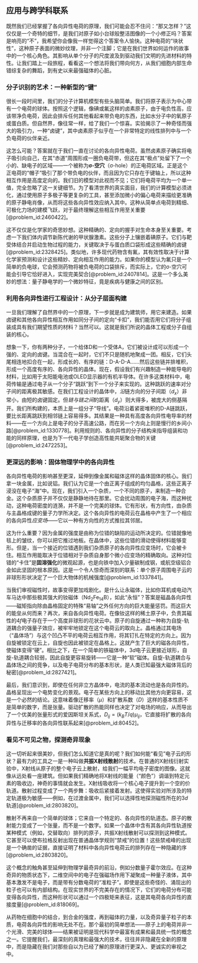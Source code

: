 ## 应用与跨学科联系

既然我们已经掌握了各向异性电荷的原理，我们可能会忍不住问：“那又怎样？”这仅仅是一个奇特的细节，是我们对原子如小台球般整洁图像的一个小修正吗？答案是响亮的“不”，我希望你会像我一样觉得这个答案令人愉快。这种电荷的“块状性”，这种原子表面的微妙纹理，并非一个注脚；它是在我们世界如何运作的故事中的一个核心角色。其影响从单个分子的尺度波及到驱动我们文明的先进材料的特性。让我们踏上一段旅程，看看这一个想法将我们带向何方，从我们细胞内部生命错综复杂的舞蹈，到有史以来最强磁体的心脏。

### 分子识别的艺术：一种新型的“键”

很长一段时间里，我们的分子计算机模型有些头脑简单。我们将原子表示为中心带有一个电荷的球体。按照这个逻辑，像碘或氟这样的卤素原子，由于电负性高，应该带净负电荷，因此会排斥任何其他看起来带负电的东西，比如水分子中的氧原子或蛋白质。但自然界，像往常一样，给了我们一个惊喜。实验揭示了一种奇怪而强大的吸引力，一种“卤键”，其中卤素原子似乎在一个非常特定的线性排列中与一个负电荷的伙伴亲近。

这怎么可能？答案就在于我们一直在讨论的各向异性电荷。虽然卤素原子确实将电子吸引向自己，在其“赤道”周围形成一圈负电荷带，但这在其“极点”处留下了一个小的、缺电子的区域——一个被称为**σ-空穴**（σ-hole）的正电荷区域。正是这个正电荷的“帽子”吸引了那个带负电的伙伴，而且因为它只存在于键轴上，所以这种相互作用是高度定向的。我们旧的模型对此视而不见；它们将电荷平均为一个单一值，完全忽略了这一关键细节。为了看清世界的真实面目，我们的计算模型必须进化，通过使用原子多极子等更复杂的工具，甚至添加微小的偏心电荷来描绘更准确的原子静电肖像，从而将这些各向异性效应纳入其中。这种从简单点电荷到精细、可极化力场的建模飞跃，对于最终理解这些相互作用至关重要[@problem_id:2460422]。

这不仅仅是化学家的奇思妙想。这种精确的、定向的握手对生命本身至关重要。考虑一下我们体内调节新陈代谢的甲状腺激素。这些分子上镶嵌着碘原子。它们与靶受体结合并启动生物过程的能力，关键取决于与蛋白质口袋形成这些精确的卤键[@problem_id:2328425]。类似地，许多现代药物含有氟，其有效性取决于计算化学家预测和设计这些精妙、定向相互作用的能力。如果你的模型认为氟只是一个简单的负电球，它会预测药物将被负电荷的口袋排斥，而实际上，它的σ-空穴可能会引导它恰好进入，实现完美契合[@problem_id:2407814]。这是一个多么美妙的想法：量子静电学的一个微妙特征，竟是疾病与健康之间的区别。

### 利用各向异性进行工程设计：从分子层面构建

一旦我们理解了自然界中的一个原理，下一步就是成为建筑师，用它来建造。如果卤键和其他各向异性相互作用如同分子间的定向“卡扣”，我们能否用它们将分子组装成具有我们期望性质的材料？当然可以。这就是我们所说的晶体工程或分子自组装的核心。

想象一下，你有两种分子，一个给体D和一个受体A，它们被设计成可以形成一个强的、定向的卤键。当混合在一起时，它们不只是随机地聚成一团。相反，它们头尾相连地扣合在一起，形成长的、有序的链：D-A-D-A……然后这些链并排堆积，形成一个高度有序的、各向异性的晶体。现在，假设我们有兴趣制造一种能导电的材料，比如用于太阳能电池或OLED显示器的有机半导体。在许多这类材料中，电荷传输是通过电子从一个分子“跳跃”到下一个分子来实现的。这种跳跃的速率对分子间的距离极其敏感。在我们工程设计的晶体中，*沿*链方向的分子间距（$d_x$）非常小，由短的卤键固定。但*链与链之间*的距离（$d_y$）则大得多，被庞大的侧基隔开。我们所构建的，本质上是一组分子“导线”。电荷沿着紧密堆积的D-A链跳跃，要比长距离跳跃到相邻链上容易得多。其结果是一种具有高度各向异性电导率的材料——在一个方向上是电子的分子高速公路，而在另一个方向上则是慢行的乡间小路[@problem_id:1330778]。利用规则的、各向异性的分子结构来指导组装和功能的同样原理，也是为下一代电子学创造高性能共轭聚合物的关键[@problem_id:2472253]。

### 更深远的影响：固体物理学中的各向异性

各向异性电荷的影响甚至更深，延伸到像金属和磁体这样的晶体固体的核心。我们拿一块金属，比如说铝。我们认为它是一个由正离子组成的均匀晶格，这些正离子浸没在电子“海”中。现在，我们引入一个杂质，一个不同的原子，来制造一种合金。这个杂质原子并不仅仅是静静地待在那里。它会扰动周围的电子海，而这种扰动，这种电荷密度的涟漪，并不是一个完美的球体。它有形状，有方向性，由杂质与主晶格成键的量子力学所决定。这个各向异性的电荷云在晶格中产生了一个相应的各向异性*应变场*——它以一种有方向性的方式推拉其邻居。

这为什么重要？因为金属的强度是由称为位错的缺陷的运动所决定的。位错就像地毯上的皱纹，你可以把它推过地板。在晶体中，这些位错的滑动使得材料能够变形。但是，当一个接近的位错遇到我们杂质原子的各向异性应变场时，它会被卡住。相互作用能取决于位错相对于杂质自身那个微小应变场的精确取向。这种对位错的“卡住”是**固溶强化**的微观起源，也是向铁中加入少量碳制成钢，或航空级铝合金如此坚固的根本原因。这是一个令人惊奇而深刻的联系：单个原子周围电子云的非球形形状决定了一个巨大物体的机械强度[@problem_id:1337841]。

当我们审视磁性时，故事变得更加戏剧化。是什么让永磁体，比如你耳机或电动汽车马达中那些极其强大的钕磁体（$\mathrm{Nd}_{2}\mathrm{Fe}_{14}\mathrm{B}$），如此“永恒”？答案是磁晶各向异性——磁矩指向除由晶格固定的特殊“易轴”之外任何方向的巨大能量惩罚。而这巨大的能垒从何而来？再次，来自各向异性电荷。在像钕这样的稀土原子中，负责其磁性的$4f$电子存在于一个高度非球形的花状云中。原子的自旋通过一种称为自旋-轨道耦合的强量子效应，被牢牢地锁定在这个电荷云的取向上。晶格通过其电场（“晶体场”）与这个凹凸不平的电荷云相互作用，将其钉扎在特定的方向上。因为自旋被锁定在云上，自旋也因此被锁定在晶格上。这就产生了巨大的磁各向异性，使磁体变得“硬”。相比之下，在一个简单的铁磁体中，$3d$电子云更接近球形，自旋-轨道耦合较弱，因此自旋更容易旋转——它是一种“软”磁体。自旋-轨道耦合与晶体场之间的竞争，以及电子电荷分布的基本形状，是人类已知最强大磁体背后的秘密[@problem_id:2827421]。

最后，我们意识到，即使在任何非立方晶体中，电流的基本流动也是各向异性的。晶格呈现出一个电势变化的景观。电子在某些方向上的移动比其他方向更容易，这是一个必然的结论。这意味着像迁移率（$\mu$）和扩散系数（$D$）这样的基本性质不是简单的数字，而是张量。驱动扩散的热能同样也决定了对电场的响应，从而导出了一个优美的张量形式的爱因斯坦关系式，$D_{ij} = (k_B T / q) \mu_{ij}$，它直接将扩散的各向异性与迁移率的各向异性联系起来[@problem_id:80452]。

### 看见不可见之物，探测奇异现象

这一切听起来很美妙，但我们怎么知道它是真的呢？我们如何能“看见”电子云的形状？最有力的工具之一是一种叫做**共振X射线散射**的技术。在普通的X射线衍射实验中，X射线从原子的整个电子云上散射，给我们一幅平均电子密度的图像。这就像从远处看一座建筑。但如果我们精确地将X射线的能量（“颜色”）调谐到特定元素的吸收边，神奇的事情就会发生。X射线吸收将一个核心电子提升到一个空的价轨道。散射过程变成了一个两步舞：吸收后紧接着发射。这使得实验对所涉及的特定轨道极为敏感——例如，在过渡金属中，我们可以选择性地探测磁性所在的$3d$轨道[@problem_id:2803820]。

散射不再来自一个简单的球体；它来自一个特定的、各向异性的轨道态。原子的散射能力变成了一个张量，而不是一个数字。如果一个晶体中含有其各向异性轨道按某种模式（例如，交替取向）排列的原子，共振X射线散射可以探测到这种模式。它甚至可以使布拉格反射出现在普通晶体学规则“禁戒”的位置！这些禁戒峰的出现是一个确凿的证据，直接证明了材料中各向异性电荷云的排列存在一种隐藏的序[@problem_id:2803820]。

这个概念的触角甚至延伸到物理学最奇异的前沿，例如分数量子霍尔效应。在这种奇异的物质状态下，二维空间中的电子在强磁场作用下凝聚成一种量子液体，其中基本激发不是电子，而是带有分数电荷的“准粒子”。即使是这些奇怪的、涌现出的粒子也可以有内部结构。在现实世界的不完美存在的情况下，它们的电荷分布可能变得各向异性，而这种形状可以通过一个四极矩来表征，这是其电荷各向异性的直接度量[@problem_id:818069]。

从药物在细胞中的结合，到合金的强度，再到磁体的力量，以及奇异量子粒子的本质，电荷各向异性的影响无处不在。那个最初的简单想法——原子上的电荷并非一个光滑、完美的球体——结果被证明是现代科学中最富有成果和最具统一性的概念之一。它提醒我们，最深刻的真理和最强大的技术，往往并非隐藏在全新的原理中，而是隐藏在我们对那些自以为已经了解的原理进行更深入、更诚实的审视之中。